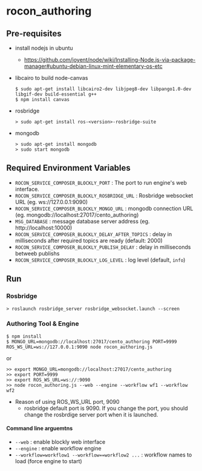 rocon_authoring
===============

## Pre-requisites
* install nodejs in ubuntu
    *  https://github.com/joyent/node/wiki/Installing-Node.js-via-package-manager#ubuntu-debian-linux-mint-elementary-os-etc

* libcairo to build node-canvas

    ```
    $ sudo apt-get install libcairo2-dev libjpeg8-dev libpango1.0-dev libgif-dev build-essential g++
    $ npm install canvas
    ```
* rosbridge
    
    ```
    > sudo apt-get install ros-<version>-rosbridge-suite
    ```

* mongodb
    ```
    > sudo apt-get install mongodb
    > sudo start mongodb
    ```

## Required Environment Variables

  - `ROCON_SERVICE_COMPOSER_BLOCKLY_PORT` : The port to run engine's web interface.
  - `ROCON_SERVICE_COMPOSER_BLOCKLY_ROSBRIDGE_URL` : Rosbridge websocket URL (eg. ws://127.0.0.1:9090)
  - `ROCON_SERVICE_COMPOSER_BLOCKLY_MONGO_URL` : mongodb connection URL (eg. mongodb://localhost:27017/cento_authoring)
  - `MSG_DATABASE` : message database server address (eg. http://localhost:10000)
  - `ROCON_SERVICE_COMPOSER_BLOCKLY_DELAY_AFTER_TOPICS` : delay in milliseconds after required topics are ready (default: 2000)
  - `ROCON_SERVICE_COMPOSER_BLOCKLY_PUBLISH_DELAY` : delay in milliseconds betweeb publishs
  - `ROCON_SERVICE_COMPOSER_BLOCKLY_LOG_LEVEL` : log level (default, `info`)

## Run

### Rosbridge
```
> roslaunch rosbridge_server rosbridge_websocket.launch --screen
```
### Authoring Tool & Engine
```
$ npm install
$ MONGO_URL=mongodb://localhost:27017/cento_authoring PORT=9999 ROS_WS_URL=ws://127.0.0.1:9090 node rocon_authoring.js
```
or
```
>> export MONGO_URL=mongodb://localhost:27017/cento_authoring
>> export PORT=9999
>> export ROS_WS_URL=ws://:9090
>> node rocon_authoring.js --web --engine --workflow wf1 --workflow wf2

```

* Reason of using ROS_WS_URL port, 9090
    * rosbridge default port is 9090. If you change the port, you should change the rosbrdige server port when it is launched.


#### Command line arguemtns

* `--web` : enable blockly web interface
* `--engine` : enable workflow engine
* `--workflow=workflow1 --workflow==workflow2 ...` : workflow names to load (force engine to start)



